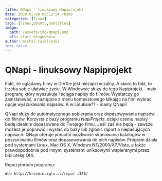 ```yaml
---
title: QNapi - linuksowy Napiprojekt
date: 2008-05-09 09:12:54 +0100
categories: [linux]
tags: [linux,ubuntu,subtitles]
image:
  path: /assets/img/qnapi.png
  alt: start blogowania
author: michal_cwiklinski
toc: false
---
```


# QNapi - linuksowy Napiprojekt

Fakt, że oglądamy filmy w DiVXie jest niezaprzeczalny. A skoro to fakt, to trzeba sobie ułatwiać życie. W Windowsie służy do tego Napiprojekt - mały program, który wyszukuje i ściąga napisy do filmów. Wystarczy go zainstalować, a następnie z menu kontekstowego klikając na film wybrać opcje wyszukiwania napisów. A w Linuksie?? - mamy QNapi!

QNapi służy do automatycznego pobierania oraz dopasowywania napisów do filmów. Korzysta z bazy programu _NapiProjekt_, dzięki czemu napisy bedą idealnie dopasowane do Twojego filmu. Jeśli zaś nie będą - zawsze możesz je poprawić i wysłać do bazy lub zgłosić raport o niepasujących napisach. QNapi oferuje ponadto możliwość skanowania katalogów w poszukiwaniu filmów oraz dopasowywania do nich napisów. Program działa pod systemami Linux, Mac OS X, Windows NT/2000/XP/Vista, a także prawdopodobnie pod innymi systemami uniksowymi wspieranymi przez bibliotekę Qt4.

Repozytorium programu: 
```bash
deb http://krzemin.iglu.cz/repo/ i386/
```